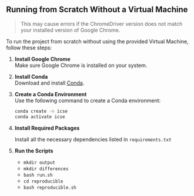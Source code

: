 ## Running from Scratch Without a Virtual Machine
> This may cause errors if the ChromeDriver version does not match your installed version of Google Chrome. 

To run the project from scratch without using the provided Virtual Machine, follow these steps:

1. **Install Google Chrome**  
   Make sure Google Chrome is installed on your system.

2. **Install Conda**  
   Download and install [Conda](https://docs.conda.io/en/latest/miniconda.html).

3. **Create a Conda Environment**  
   Use the following command to create a Conda environment:
   ```bash
   conda create -n icse
   conda activate icse
   ```
4. **Install Required Packages**
   
   Install all the necessary dependencies listed in `requirements.txt`

5. **Run the Scripts**
   - `mkdir output`
   - `mkdir differences`
   - `bash run.sh`
   - `cd reproducible`
   - `bash reproducible.sh`
